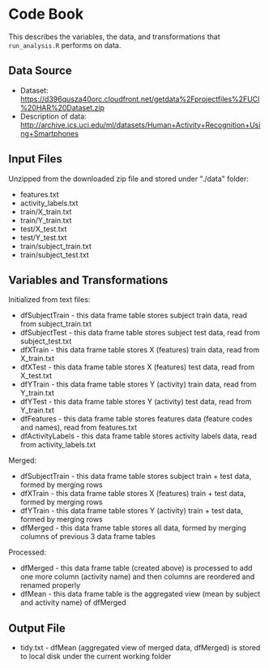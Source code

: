 # Code Book

This describes the variables, the data, and transformations that ```run_analysis.R``` performs on data.

## Data Source

* Dataset: https://d396qusza40orc.cloudfront.net/getdata%2Fprojectfiles%2FUCI%20HAR%20Dataset.zip
* Description of data: http://archive.ics.uci.edu/ml/datasets/Human+Activity+Recognition+Using+Smartphones

## Input Files

Unzipped from the downloaded zip file and stored under "./data" folder:
- features.txt
- activity_labels.txt
- train/X_train.txt
- train/Y_train.txt
- test/X_test.txt
- test/Y_test.txt
- train/subject_train.txt
- train/subject_test.txt

## Variables and Transformations

Initialized from text files:
- dfSubjectTrain - this data frame table stores subject train data, read from subject_train.txt
- dfSubjectTest - this data frame table stores subject test data, read from subject_test.txt
- dfXTrain - this data frame table stores X (features) train data, read from X_train.txt
- dfXTest - this data frame table stores X (features) test data, read from X_test.txt
- dfYTrain - this data frame table stores Y (activity) train data, read from Y_train.txt
- dfYTest - this data frame table stores Y (activity) test data, read from Y_train.txt
- dfFeatures - this data frame table stores features data (feature codes and names), read from features.txt
- dfActivityLabels - this data frame table stores activity labels data, read from activity_labels.txt


Merged:
- dfSubjectTrain - this data frame table stores subject train + test data, formed by merging rows 
- dfXTrain - this data frame table stores X (features) train + test data, formed by merging rows
- dfYTrain - this data frame table stores Y (activity) train + test data, formed by merging rows
- dfMerged - this data frame table stores all data, formed by merging columns of previous 3 data frame tables


Processed:
- dfMerged - this data frame table (created above) is processed to add one more column (activity name) and then columns are reordered and renamed properly
- dfMean -  this data frame table is the aggregated view (mean by subject and activity name) of dfMerged

## Output File
- tidy.txt - dfMean (aggregated view of merged data, dfMerged) is stored to local disk under the current working folder
